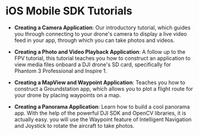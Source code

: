 # iOS Mobile SDK Tutorials

- **Creating a Camera Application**: Our introductory tutorial, which guides you through connecting to your drone's camera to display a live video feed in your app, through which you can take photos and videos.

- **Creating a Photo and Video Playback Application**: A follow up to the FPV tutorial, this tutorial teaches you how to construct an application to view media files onboard a DJI drone's SD card, specifically for Phantom 3 Professional and Inspire 1.

- **Creating a MapView and Waypoint Application**: Teaches you how to construct a Groundstation app, which allows you to plot a flight route for your drone by placing waypoints on a map.

- **Creating a Panorama Application**:
Learn how to build a cool panorama app. With the help of the powerful DJI SDK and OpenCV libraries, it is actually easy. you will use the Waypoint feature of Intelligent Navigation and Joystick to rotate the aircraft to take photos.